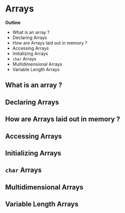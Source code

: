 # Arrays

**Outline**
* What is an array ?
* Declaring Arrays
* How are Arrays laid out in memory ?
* Accessing Arrays
* Initializing Arrays
* `char` Arrays
* Multidimensional Arrays
* Variable Length Arrays


## What is an array ?



## Declaring Arrays



## How are Arrays laid out in memory ?



## Accessing Arrays



## Initializing Arrays



## `char` Arrays



## Multidimensional Arrays



## Variable Length Arrays


